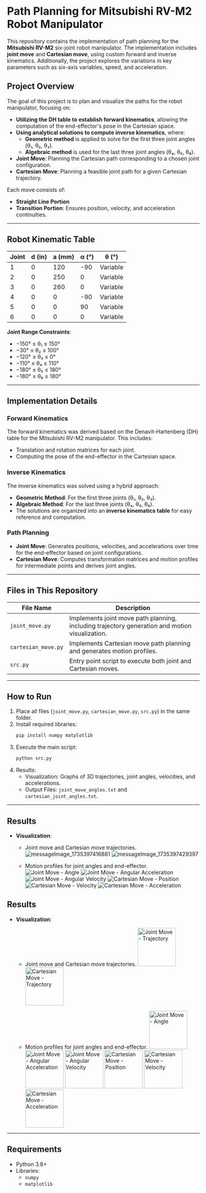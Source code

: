 # Path Planning for Mitsubishi RV-M2 Robot Manipulator

This repository contains the implementation of path planning for the **Mitsubishi RV-M2** six-joint robot manipulator. The implementation includes **joint move** and **Cartesian move**, using custom forward and inverse kinematics. Additionally, the project explores the variations in key parameters such as six-axis variables, speed, and acceleration.

## Project Overview

The goal of this project is to plan and visualize the paths for the robot manipulator, focusing on:
- **Utilizing the DH table to establish forward kinematics**, allowing the computation of the end-effector's pose in the Cartesian space.
- **Using analytical solutions to compute inverse kinematics**, where:
  - **Geometric method** is applied to solve for the first three joint angles (θ₁, θ₂, θ₃).
  - **Algebraic method** is used for the last three joint angles (θ₄, θ₅, θ₆).
- **Joint Move**: Planning the Cartesian path corresponding to a chosen joint configuration.
- **Cartesian Move**: Planning a feasible joint path for a given Cartesian trajectory.

Each move consists of:
- **Straight Line Portion**
- **Transition Portion**: Ensures position, velocity, and acceleration continuities.

---

## Robot Kinematic Table

| Joint | d (in) | a (mm)  | α (°)  | θ (°)    |
|-------|--------|---------|--------|----------|
| 1     | 0      | 120     | -90    | Variable |
| 2     | 0      | 250     | 0      | Variable |
| 3     | 0      | 260     | 0      | Variable |
| 4     | 0      | 0       | -90    | Variable |
| 5     | 0      | 0       | 90     | Variable |
| 6     | 0      | 0       | 0      | Variable |

**Joint Range Constraints**:
- −150° ≤ θ₁ ≤ 150°
- −30° ≤ θ₂ ≤ 100°
- −120° ≤ θ₃ ≤ 0°
- −110° ≤ θ₄ ≤ 110°
- −180° ≤ θ₅ ≤ 180°
- −180° ≤ θ₆ ≤ 180°

---

## Implementation Details

### Forward Kinematics
The forward kinematics was derived based on the Denavit-Hartenberg (DH) table for the Mitsubishi RV-M2 manipulator. This includes:
- Translation and rotation matrices for each joint.
- Computing the pose of the end-effector in the Cartesian space.

### Inverse Kinematics
The inverse kinematics was solved using a hybrid approach:
- **Geometric Method**: For the first three joints (θ₁, θ₂, θ₃).
- **Algebraic Method**: For the last three joints (θ₄, θ₅, θ₆).
- The solutions are organized into an **inverse kinematics table** for easy reference and computation.

### Path Planning
- **Joint Move**: Generates positions, velocities, and accelerations over time for the end-effector based on joint configurations.
- **Cartesian Move**: Computes transformation matrices and motion profiles for intermediate points and derives joint angles.

---

## Files in This Repository

| File Name           | Description                                                                                     |
|---------------------|-------------------------------------------------------------------------------------------------|
| `joint_move.py`     | Implements joint move path planning, including trajectory generation and motion visualization.  |
| `cartesian_move.py` | Implements Cartesian move path planning and generates motion profiles.                          |
| `src.py`            | Entry point script to execute both joint and Cartesian moves.                                   |

---

## How to Run

1. Place all files (`joint_move.py`, `cartesian_move.py`, `src.py`) in the same folder.
2. Install required libraries:
   ```bash
   pip install numpy matplotlib
   ```
3. Execute the main script:
   ```bash
   python src.py
   ```
4. Results:
   - Visualization: Graphs of 3D trajectories, joint angles, velocities, and accelerations.
   - Output Files: `joint_move_angles.txt` and `cartesian_joint_angles.txt`.

---

## Results
- **Visualization**:
  - Joint move and Cartesian move trajectories.
    ![messageImage_1735397416881](https://github.com/user-attachments/assets/bcf24b76-983c-4f02-b30d-a4f93cdfc510)
    ![messageImage_1735397429397](https://github.com/user-attachments/assets/8edb2d12-97fd-4b2a-a887-dcae141fd3da)

  - Motion profiles for joint angles and end-effector.
    ![Joint Move - Angle](https://github.com/user-attachments/assets/9e8376d7-3e09-4ce0-bd09-1d7e8714a575)
    ![Joint Move - Angular Acceleration](https://github.com/user-attachments/assets/289d4d5f-2a81-4563-840c-23b63861337c)
    ![Joint Move - Angular Velocity](https://github.com/user-attachments/assets/2170ddbc-1d28-483e-8ffb-9b265df5d816)
    ![Cartesian Move - Position](https://github.com/user-attachments/assets/08b801f6-7666-43a9-b2f2-9dd204ebe36b)
    ![Cartesian Move - Velocity](https://github.com/user-attachments/assets/602002a3-fda5-494d-9b23-79a305eaa545)
    ![Cartesian Move - Acceleration](https://github.com/user-attachments/assets/79e48797-66bf-47a6-ba4f-e104a60086f4)
## Results
- **Visualization**:
  - Joint move and Cartesian move trajectories.
    <img src="https://github.com/user-attachments/assets/bcf24b76-983c-4f02-b30d-a4f93cdfc510" alt="Joint Move - Trajectory" width="100"/>
    <img src="https://github.com/user-attachments/assets/8edb2d12-97fd-4b2a-a887-dcae141fd3da" alt="Cartesian Move - Trajectory" width="100"/>

  - Motion profiles for joint angles and end-effector.
    <img src="https://github.com/user-attachments/assets/9e8376d7-3e09-4ce0-bd09-1d7e8714a575" alt="Joint Move - Angle" width="100"/>
    <img src="https://github.com/user-attachments/assets/289d4d5f-2a81-4563-840c-23b63861337c" alt="Joint Move - Angular Acceleration" width="100"/>
    <img src="https://github.com/user-attachments/assets/2170ddbc-1d28-483e-8ffb-9b265df5d816" alt="Joint Move - Angular Velocity" width="100"/>
    <img src="https://github.com/user-attachments/assets/08b801f6-7666-43a9-b2f2-9dd204ebe36b" alt="Cartesian Move - Position" width="100"/>
    <img src="https://github.com/user-attachments/assets/602002a3-fda5-494d-9b23-79a305eaa545" alt="Cartesian Move - Velocity" width="100"/>
    <img src="https://github.com/user-attachments/assets/79e48797-66bf-47a6-ba4f-e104a60086f4" alt="Cartesian Move - Acceleration" width="100"/>



---

## Requirements
- Python 3.8+
- Libraries:
  - `numpy`
  - `matplotlib`
